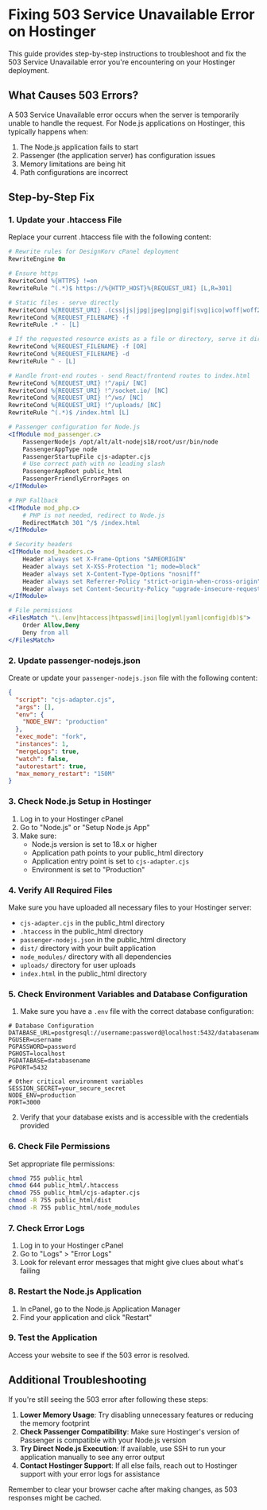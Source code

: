 # Fixing 503 Service Unavailable Error on Hostinger

This guide provides step-by-step instructions to troubleshoot and fix the 503 Service Unavailable error you're encountering on your Hostinger deployment.

## What Causes 503 Errors?

A 503 Service Unavailable error occurs when the server is temporarily unable to handle the request. For Node.js applications on Hostinger, this typically happens when:

1. The Node.js application fails to start
2. Passenger (the application server) has configuration issues
3. Memory limitations are being hit
4. Path configurations are incorrect

## Step-by-Step Fix

### 1. Update your .htaccess File

Replace your current .htaccess file with the following content:

```apache
# Rewrite rules for DesignKorv cPanel deployment
RewriteEngine On

# Ensure https
RewriteCond %{HTTPS} !=on
RewriteRule ^(.*)$ https://%{HTTP_HOST}%{REQUEST_URI} [L,R=301]

# Static files - serve directly
RewriteCond %{REQUEST_URI} .(css|js|jpg|jpeg|png|gif|svg|ico|woff|woff2|ttf|eot|map)$ [NC]
RewriteCond %{REQUEST_FILENAME} -f
RewriteRule .* - [L]

# If the requested resource exists as a file or directory, serve it directly
RewriteCond %{REQUEST_FILENAME} -f [OR]
RewriteCond %{REQUEST_FILENAME} -d
RewriteRule ^ - [L]

# Handle front-end routes - send React/frontend routes to index.html
RewriteCond %{REQUEST_URI} !^/api/ [NC]
RewriteCond %{REQUEST_URI} !^/socket.io/ [NC]
RewriteCond %{REQUEST_URI} !^/ws/ [NC]
RewriteCond %{REQUEST_URI} !^/uploads/ [NC]
RewriteRule ^(.*)$ /index.html [L]

# Passenger configuration for Node.js
<IfModule mod_passenger.c>
    PassengerNodejs /opt/alt/alt-nodejs18/root/usr/bin/node
    PassengerAppType node
    PassengerStartupFile cjs-adapter.cjs
    # Use correct path with no leading slash
    PassengerAppRoot public_html
    PassengerFriendlyErrorPages on
</IfModule>

# PHP Fallback
<IfModule mod_php.c>
    # PHP is not needed, redirect to Node.js
    RedirectMatch 301 ^/$ /index.html
</IfModule>

# Security headers
<IfModule mod_headers.c>
    Header always set X-Frame-Options "SAMEORIGIN"
    Header always set X-XSS-Protection "1; mode=block"
    Header always set X-Content-Type-Options "nosniff"
    Header always set Referrer-Policy "strict-origin-when-cross-origin"
    Header always set Content-Security-Policy "upgrade-insecure-requests;"
</IfModule>

# File permissions
<FilesMatch "\.(env|htaccess|htpasswd|ini|log|yml|yaml|config|db)$">
    Order Allow,Deny
    Deny from all
</FilesMatch>
```

### 2. Update passenger-nodejs.json

Create or update your `passenger-nodejs.json` file with the following content:

```json
{
  "script": "cjs-adapter.cjs",
  "args": [],
  "env": {
    "NODE_ENV": "production"
  },
  "exec_mode": "fork",
  "instances": 1,
  "mergeLogs": true,
  "watch": false,
  "autorestart": true,
  "max_memory_restart": "150M"
}
```

### 3. Check Node.js Setup in Hostinger

1. Log in to your Hostinger cPanel
2. Go to "Node.js" or "Setup Node.js App"
3. Make sure:
   - Node.js version is set to 18.x or higher
   - Application path points to your public_html directory
   - Application entry point is set to `cjs-adapter.cjs`
   - Environment is set to "Production"

### 4. Verify All Required Files

Make sure you have uploaded all necessary files to your Hostinger server:

- `cjs-adapter.cjs` in the public_html directory
- `.htaccess` in the public_html directory
- `passenger-nodejs.json` in the public_html directory
- `dist/` directory with your built application
- `node_modules/` directory with all dependencies
- `uploads/` directory for user uploads
- `index.html` in the public_html directory

### 5. Check Environment Variables and Database Configuration

1. Make sure you have a `.env` file with the correct database configuration:

```
# Database Configuration
DATABASE_URL=postgresql://username:password@localhost:5432/databasename
PGUSER=username
PGPASSWORD=password
PGHOST=localhost
PGDATABASE=databasename
PGPORT=5432

# Other critical environment variables
SESSION_SECRET=your_secure_secret
NODE_ENV=production
PORT=3000
```

2. Verify that your database exists and is accessible with the credentials provided

### 6. Check File Permissions

Set appropriate file permissions:

```bash
chmod 755 public_html
chmod 644 public_html/.htaccess
chmod 755 public_html/cjs-adapter.cjs
chmod -R 755 public_html/dist
chmod -R 755 public_html/node_modules
```

### 7. Check Error Logs

1. Log in to your Hostinger cPanel
2. Go to "Logs" > "Error Logs"
3. Look for relevant error messages that might give clues about what's failing

### 8. Restart the Node.js Application

1. In cPanel, go to the Node.js Application Manager
2. Find your application and click "Restart"

### 9. Test the Application

Access your website to see if the 503 error is resolved.

## Additional Troubleshooting

If you're still seeing the 503 error after following these steps:

1. **Lower Memory Usage**: Try disabling unnecessary features or reducing the memory footprint
2. **Check Passenger Compatibility**: Make sure Hostinger's version of Passenger is compatible with your Node.js version
3. **Try Direct Node.js Execution**: If available, use SSH to run your application manually to see any error output
4. **Contact Hostinger Support**: If all else fails, reach out to Hostinger support with your error logs for assistance

Remember to clear your browser cache after making changes, as 503 responses might be cached.